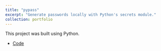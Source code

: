 ```yaml
---
title: "pypass"
excerpt: "Generate passwords locally with Python's secrets module."
collection: portfolio
---
```


This project was built using Python.

- [Code](https://github.com/davidherszenhaut/pypass)
